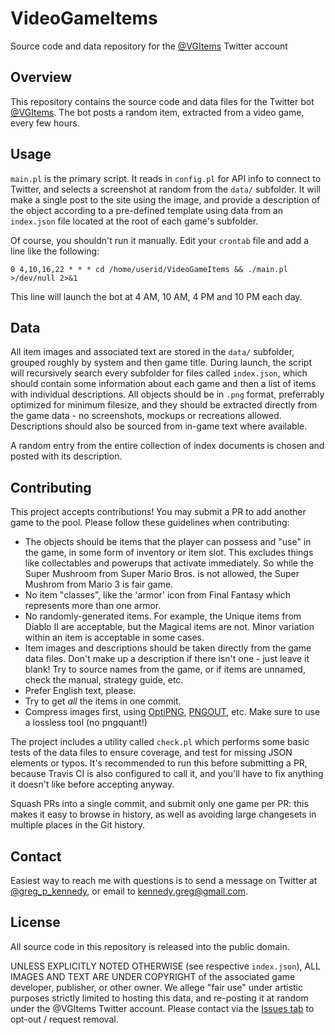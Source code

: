 # VideoGameItems
Source code and data repository for the [@VGItems](https://twitter.com/VGItems)  Twitter account

## Overview
This repository contains the source code and data files for the Twitter bot [@VGItems](https://twitter.com/VGItems).  The bot posts a random item, extracted from a video game, every few hours.

## Usage
`main.pl` is the primary script.  It reads in `config.pl` for API info to connect to Twitter, and selects a screenshot at random from the `data/` subfolder.  It will make a single post to the site using the image, and provide a description of the object according to a pre-defined template using data from an `index.json` file located at the root of each game's subfolder.

Of course, you shouldn't run it manually.  Edit your `crontab` file and add a line like the following:

    0 4,10,16,22 * * * cd /home/userid/VideoGameItems && ./main.pl >/dev/null 2>&1

This line will launch the bot at 4 AM, 10 AM, 4 PM and 10 PM each day.

## Data
All item images and associated text are stored in the `data/` subfolder, grouped roughly by system and then game title.  During launch, the script will recursively search every subfolder for files called `index.json`, which should contain some information about each game and then a list of items with individual descriptions.  All objects should be in `.png` format, preferrably optimized for minimum filesize, and they should be extracted directly from the game data - no screenshots, mockups or recreations allowed.  Descriptions should also be sourced from in-game text where available.

A random entry from the entire collection of index documents is chosen and posted with its description.

## Contributing
This project accepts contributions!  You may submit a PR to add another game to the pool.  Please follow these guidelines when contributing:

* The objects should be items that the player can possess and "use" in the game, in some form of inventory or item slot.  This excludes things like collectables and powerups that activate immediately.  So while the Super Mushroom from Super Mario Bros. is not allowed, the Super Mushrom from Mario 3 is fair game.
* No item "classes", like the 'armor' icon from Final Fantasy which represents more than one armor.
* No randomly-generated items.  For example, the Unique items from Diablo II are acceptable, but the Magical items are not.  Minor variation within an item is acceptable in some cases.
* Item images and descriptions should be taken directly from the game data files.  Don't make up a description if there isn't one - just leave it blank!  Try to source names from the game, or if items are unnamed, check the manual, strategy guide, etc.
* Prefer English text, please.
* Try to get *all* the items in one commit.
* Compress images first, using [OptiPNG](http://optipng.sourceforge.net/), [PNGOUT](http://advsys.net/ken/utils.htm), etc.  Make sure to use a lossless tool (no pngquant!)

The project includes a utility called `check.pl` which performs some basic tests of the data files to ensure coverage, and test for missing JSON elements or typos.  It's recommended to run this before submitting a PR, because Travis CI is also configured to call it, and you'll have to fix anything it doesn't like before accepting anyway.

Squash PRs into a single commit, and submit only one game per PR: this makes it easy to browse in history, as well as avoiding large changesets in multiple places in the Git history.

## Contact
Easiest way to reach me with questions is to send a message on Twitter at [@greg\_p\_kennedy](https://twitter.com/greg_p_kennedy), or email to [kennedy.greg@gmail.com](mailto:kennedy.greg@gmail.com).

## License
All source code in this repository is released into the public domain.

UNLESS EXPLICITLY NOTED OTHERWISE (see respective `index.json`), ALL IMAGES AND TEXT ARE UNDER COPYRIGHT of the associated game developer, publisher, or other owner.  We allege "fair use" under artistic purposes strictly limited to hosting this data, and re-posting it at random under the @VGItems Twitter account.  Please contact via the [Issues tab](https://github.com/greg-kennedy/VideoGameItems/issues) to opt-out / request removal.
